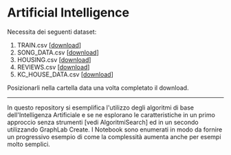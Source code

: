 # Artificial Intelligence

Necessita dei seguenti dataset:

1. TRAIN.csv [<a href="https://github.com/nybbles/kaggle/blob/master/train.csv">download</a>]
2. SONG_DATA.csv [<a href="https://static.turi.com/datasets/millionsong/song_data.csv">download</a>]
3. HOUSING.csv [<a href="https://static.turi.com/datasets/regression/Housing.csv">download</a>]
4. REVIEWS.csv [<a href="https://www.kaggle.com/snap/amazon-fine-food-reviews file Reviews.csv">download</a>]
5. KC_HOUSE_DATA.csv [<a href="https://github.com/Jonasyao/Machine-Learning-Specialization-University-of-Washington-/blob/master/Regression/Assignment_four/kc_house_data.csv">download</a>]

Posizionarli nella cartella data una volta completato il download.

**  **

In questo repository si esemplifica l'utilizzo degli algoritmi di base dell'Intelligenza Artificiale e se ne esplorano le caratteristiche in un primo approccio senza strumenti [vedi AlgoritmiSearch] ed in un secondo utilizzando GraphLab Create.
I Notebook sono enumerati in modo da fornire un progressivo esempio di come la complessità aumenta anche per esempi molto semplici.